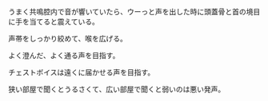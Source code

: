 うまく共鳴腔内で音が響いていたら、ウーっと声を出した時に頭蓋骨と首の境目に手を当てると震えている。

声帯をしっかり絞めて、喉を広げる。

よく澄んだ、よく通る声を目指す。

チェストボイスは遠くに届かせる声を目指す。

狭い部屋で聞くとうるさくて、広い部屋で聞くと弱いのは悪い発声。
